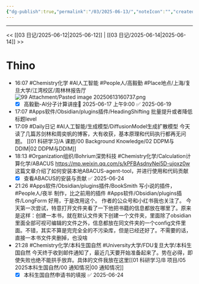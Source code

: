 ```yaml
---
{"dg-publish":true,"permalink":"/03/2025-06-13/","noteIcon":"","created":"2025-01-31T00:35","updated":"2025-07-03T19:55"}
---
```



---
<< [[03 日记/2025-06-12\|2025-06-12]]  |  [[03 日记/2025-06-14\|2025-06-14]]  >>

# Thino
- 16:07 
    #Chemistry化学 #AI人工智能 #People人/高毅勤 #Place地点/上海/复旦大学/江湾校区/周林林报告厅
    ![99 Attachment/Pasted image 20250613160737.png](/img/user/99%20Attachment/Pasted%20image%2020250613160737.png)
    - [x] 高毅勤-AI分子计算讲座📅 2025-06-17 上午9:00 ✅ 2025-06-19
- 17:07 
    #Apps软件/Obsidian/plugins插件/HeadingShifting
    批量提升或者降低标题level 
- 17:09 
    #Daily日记 #AI人工智能/生成模型/DiffusionModel生成扩散模型 
    今天读了几篇苏剑林和周奕帆的博客，大有收获，基本原理和代码执行都再无问题。
    [[01 科研学习/A 课题/00 Background Knowledge/02 DDPM与DDIM\|02 DDPM与DDIM]] 
- 18:13 
    #Organization组织/Bohrium深势科技 #Chemistry化学/Calculation计算化学/ABACUS
    https://mp.weixin.qq.com/s/kPFBAsdnyNei5D-ujoxz0w
    这篇文章介绍了如何安装本地ABACUS-agent-tool，并进行使用和代码贡献
    - [x] 查看ABACUS的安装与贡献 ✅ 2025-06-24
- 21:26 
    #Apps软件/Obsidian/plugins插件/BookSmith
    写小说的插件， #People人/夜半 制作，比之前用的插件 #Apps软件/Obsidian/plugins插件/LongForm 好用，于是改用这个。
    作者的公众号和小红书我也关注了。
    今天第一次尝试，特意打开文件夹看了一下他把书籍的信息都放在哪里了。原来是这样：创建一本书，就在默认文件夹下创建一个文件夹，里面除了obsidian里面全部可视可编辑的文件之外，信息都放在同文件夹的一个config文件里面。不错，其实不算是完完全全的不污染库，但是已经还好了。不需要的话，直接一本书文件夹删掉，也没啥 
- 21:28
    #Chemistry化学/本科生国自然 #University大学/FDU复旦大学/本科生国自然
    今天终于收到邮件通知了，最近几天要开始准备起来了。势在必得，即使失败也绝不能拱手放弃。具体的文件我放在这里[[01 科研学习/B 项目/05 2025本科生国自然/00 通知情况\|00 通知情况]]
    - [x] 本科生国自然申请书的填报 ✅ 2025-06-24